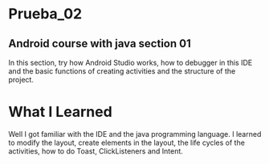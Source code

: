 # Prueba_02
## Android course with java section 01

In this section, try how Android Studio works, how to debugger in this IDE 
and the basic functions of creating activities and the structure of the project.

# What I Learned

Well I got familiar with the IDE and the java programming language. I learned to modify the layout, create elements in the layout, the life cycles of the activities, how to do Toast, ClickListeners and Intent.
